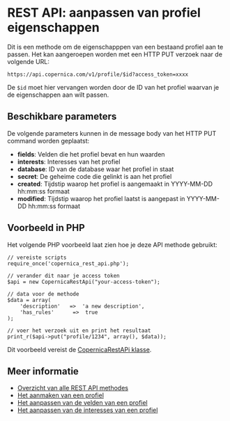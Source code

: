 # REST API: aanpassen van profiel eigenschappen

Dit is een methode om de eigenschapppen van een bestaand profiel aan te passen. Het kan aangeroepen worden met een HTTP PUT verzoek naar de volgende URL:

`https://api.copernica.com/v1/profile/$id?access_token=xxxx`

De `$id` moet hier vervangen worden door de ID van het profiel waarvan je de eigenschappen aan wilt passen.

## Beschikbare parameters

De volgende parameters kunnen in de message body van het HTTP PUT command worden geplaatst:

- **fields**: Velden die het profiel bevat en hun waarden
- **interests**: Interesses van het profiel
- **database**: ID van de database waar het profiel in staat
- **secret**: De geheime code die gelinkt is aan het profiel
- **created**: Tijdstip waarop het profiel is aangemaakt in YYYY-MM-DD hh:mm:ss formaat
- **modified**: Tijdstip waarop het profiel laatst is aangepast in YYYY-MM-DD hh:mm:ss formaat

## Voorbeeld in PHP

Het volgende PHP voorbeeld laat zien hoe je deze API methode gebruikt:

	// vereiste scripts
	require_once('copernica_rest_api.php');

	// verander dit naar je access token
	$api = new CopernicaRestApi("your-access-token");

	// data voor de methode
	$data = array(
    	'description'   =>  'a new description',
    	'has_rules'      =>  true
	);

	// voer het verzoek uit en print het resultaat
	print_r($api->put("profile/1234", array(), $data));

Dit voorbeeld vereist de [CopernicaRestAPi klasse](rest-php).

## Meer informatie

* [Overzicht van alle REST API methodes](./rest-api)
* [Het aanmaken van een profiel](./rest-put-profile)
* [Het aanpassen van de velden van een profiel](./rest-put-profile-fields)
* [Het aanpassen van de interesses van een profiel](./rest-put-profile-interests)

